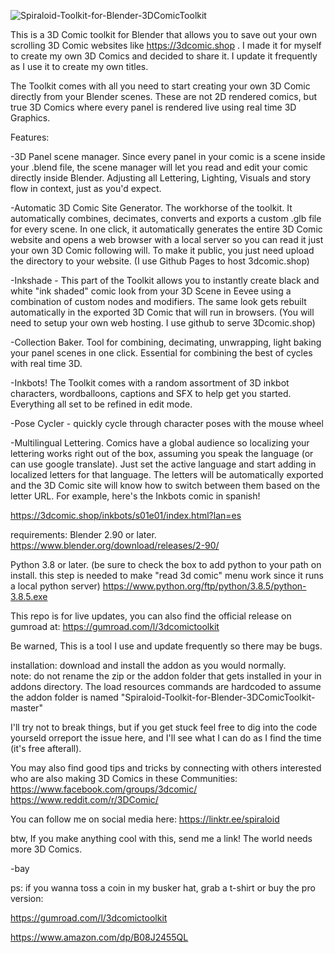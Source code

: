 ![Spiraloid-Toolkit-for-Blender-3DComicToolkit](https://github.com/spiraloid/Spiraloid-Toolkit-for-Blender-3DComicToolkit/blob/master/Resources/Reader/images/covers.jpg)

This is a 3D Comic toolkit for Blender that allows you to save out your own scrolling 3D Comic websites like https://3dcomic.shop .  I made it for myself to create my own 3D Comics and decided to share it.  I update it frequently as I use it to create my own titles.

The Toolkit comes with all you need to start creating your own 3D Comic directly from your Blender scenes.  These are not 2D rendered comics, but true 3D Comics where every panel is rendered live using real time 3D Graphics.  

Features:

-3D Panel scene manager.  Since every panel in your comic is a scene inside your .blend file, the scene manager will let you read and edit your comic directly inside Blender.   Adjusting all Lettering, Lighting, Visuals and story flow in context, just as you'd expect.

-Automatic 3D Comic Site Generator.   The workhorse of the toolkit.  It automatically combines, decimates, converts and exports a custom .glb file for every scene.  In one click, it automatically generates the entire 3D Comic website and opens a web browser with a local server so you can read it just your own 3D Comic following will.  To make it public, you just need upload the directory to your website.  (I use Github Pages to host 3dcomic.shop)

-Inkshade - This part of the Toolkit allows you to instantly create black and white "ink shaded" comic look from your 3D Scene in Eevee using a combination of custom nodes and modifiers.  The same look gets rebuilt automatically in the exported 3D Comic that will run in browsers.  (You will need to setup your own web hosting. I use github to serve 3Dcomic.shop)  

-Collection Baker.  Tool for combining, decimating, unwrapping, light baking your panel scenes in one click.  Essential for combining the best of cycles with real time 3D. 

-Inkbots! The Toolkit comes with a random assortment of 3D inkbot characters, wordballoons, captions and SFX to help get you started. Everything all set to be refined in edit mode.

-Pose Cycler - quickly cycle through character poses with the mouse wheel

-Multilingual Lettering.   Comics have a global audience so localizing your lettering works right out of the box, assuming you speak the language (or can use google translate).  Just set the active language and start adding in localized letters for that language.  The letters will be automatically exported and the 3D Comic site will know how to switch between them based on the letter URL.  For example, here's the Inkbots comic in spanish!

https://3dcomic.shop/inkbots/s01e01/index.html?lan=es

requirements:
Blender 2.90 or later.
https://www.blender.org/download/releases/2-90/

Python 3.8 or later. 
(be sure to check the box to add python to your path on install.  this step is needed to make "read 3d comic" menu work since it runs a local python server)
https://www.python.org/ftp/python/3.8.5/python-3.8.5.exe

This repo is for live updates, you can also find the official release on gumroad at:
https://gumroad.com/l/3dcomictoolkit

Be warned, This is a tool I use and update frequently so there may be bugs.   

installation:  download and install the addon as you would normally.  
note: do not rename the zip or the addon folder that gets installed in your in addons directory. The load resources commands are hardcoded to assume the addon folder is named "Spiraloid-Toolkit-for-Blender-3DComicToolkit-master"

I'll try not to break things, but if you get stuck feel free to dig into the code yourseld orreport the issue here, and I'll see what I can do as I find the time  (it's free afterall).  

You may also find good tips and tricks by connecting with others interested who are also making 3D Comics in these Communities:
https://www.facebook.com/groups/3dcomic/
https://www.reddit.com/r/3DComic/

You can follow me on social media here:
https://linktr.ee/spiraloid

btw, If you make anything cool with this, send me a link!
The world needs more 3D Comics.  

-bay

ps: if you wanna toss a  coin in my busker hat, grab a t-shirt or buy the pro version:

https://gumroad.com/l/3dcomictoolkit

https://www.amazon.com/dp/B08J2455QL
